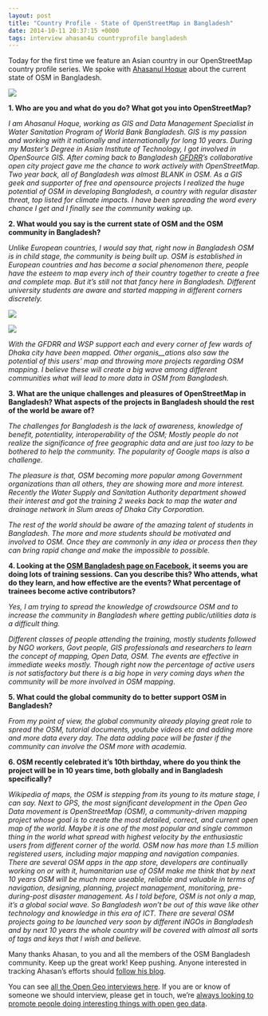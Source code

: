 ```yaml
--- 
layout: post
title: "Country Profile - State of OpenStreetMap in Bangladesh"
date: 2014-10-11 20:37:15 +0000
tags: interview ahasan4u countryprofile bangladesh
---
```

Today for the first time we feature an Asian country in our OpenStreetMap country profile series. We spoke with [Ahasanul Hoque](https://twitter.com/ahasan4u) about the current state of OSM in Bangladesh. 

[![](/images/tumblr_inline_ndao8ijKeV1siukvl.png)](http://www.openstreetmap.org/#map=7/23.720/89.033)

**1\. Who are you and what do you do? What got you into OpenStreetMap?**

_I am Ahasanul Hoque, working as GIS and Data Management Specialist in Water Sanitation Program of World Bank Bangladesh. GIS is my passion and working with it nationally and internationally for long 10 years. During my Master’s Degree in Asian Institute of Technology, I got involved in OpenSource GIS. After coming back to Bangladesh [GFDRR](https://www.gfdrr.org/)’s collaborative open city project gave me the chance to work actively with OpenStreetMap. Two year back, all of Bangladesh was almost BLANK in OSM. As a GIS geek and supporter of free and opensource projects I realized the huge potential of OSM in developing Bangladesh, a country with regular disaster threat, top listed for climate impacts. I have been spreading the word every chance I get and I finally see the community waking up._  

**2\. What would you say is the current state of OSM and the OSM community in Bangladesh?**

_Unlike European countries, I would say that, right now in Bangladesh OSM is in child stage, the community is being built up. OSM is established in European countries and has become a social phenomenon there, people have the esteem to map every inch of their country together to create a free and complete map. But it’s still not that fancy here in Bangladesh. Different university students are aware and started mapping in different corners discretely._

[![](/images/tumblr_inline_ndaoiywbO01siukvl.png)](http://www.openstreetmap.org/#map=14/23.7306/90.4093)

[![](/images/tumblr_inline_ndaopbLbYX1siukvl.png)](http://www.openstreetmap.org/#map=16/23.7154/90.4032)

_With the GFDRR and WSP support each and every corner of few wards of Dhaka city have been mapped. Other organis__ations also saw the potential of this users’ map and throwing more projects regarding OSM mapping. I believe these will create a big wave among different communities what will lead to more data in OSM from Bangladesh._

**3\. What are the unique challenges and pleasures of OpenStreetMap in Bangladesh? What aspects of the projects in Bangladesh should the rest of the world be aware of?**

_The challenges for Bangladesh is the lack of awareness, knowledge of benefit, potentiality, interoperability of the OSM; Mostly people do not realize the significance of free geographic data and are just too lazy to be bothered to help the community. The popularity of Google maps is also a challenge._

_The pleasure is that, OSM becoming more popular among Government organizations than all others, they are showing more and more interest. Recently the Water Supply and Sanitation Authority department showed their interest and got the training 2 weeks back to map the water and drainage network in Slum areas of Dhaka City Corporation._

_The rest of the world should be aware of the amazing talent of students in Bangladesh. The more and more students should be motivated and involved to OSM. Once they are commonly in any idea or process then they can bring rapid change and make the impossible to possible._

**4\. Looking at the [OSM Bangladesh page on Facebook](https://www.facebook.com/groups/152627941462625/), it seems you are doing lots of training sessions. Can you describe this? Who attends, what do they learn, and how effective are the events? What percentage of trainees become active contributors?**

_Yes, I am trying to spread the knowledge of crowdsource OSM and to increase the community in Bangladesh where getting public/utilities data is a difficult thing._

_Different classes of people attending the training, mostly students followed by NGO workers, Govt people, GIS professionals and researchers to learn the concept of mapping, Open Data, OSM. The events are effective in immediate weeks mostly. Though right now the percentage of active users is not satisfactory but there is a big hope in very coming days when the community will be more involved in OSM mapping_.

**5\. What could the global community do to better support OSM in Bangladesh?**

_From my point of view, the global community already playing great role to spread the OSM, tutorial documents, youtube videos etc and adding more and more data every day. The data adding pace will be faster if the community can involve the OSM more with academia._

**6\. OSM recently celebrated it’s 10th birthday, where do you think the project will be in 10 years time, both globally and in Bangladesh specifically?**

_Wikipedia of maps, the OSM is stepping from its young to its mature stage, I can say. Next to GPS, the most significant development in the Open Geo Data movement is OpenStreetMap (OSM), a community-driven mapping project whose goal is to create the most detailed, correct, and current open map of the world. Maybe it is one of the most popular and single common thing in the world what spread with highest velocity by the enthusiastic users from different corner of the world. OSM now has more than 1.5 million registered users, including major mapping and navigation companies. There are several OSM apps in the app store, developers are continually working on or with it, humanitarian use of OSM make me think that by next 10 years OSM will be much more useable, reliable and valuable in terms of navigation, designing, planning, project management, monitoring, pre-during-post disaster management. As I told before, OSM is not only a map, it’s a global social wave. So Bangladesh won’t be out of this wave like other technology and knowledge in this era of ICT. There are several OSM projects going to be launched very soon by different iNGOs in Bangladesh and by next 10 years the whole country will be covered with almost all sorts of tags and keys that I wish and believe._

Many thanks Ahasan, to you and all the members of the OSM Bangladesh community. Keep up the great work! Keep pushing. Anyone interested in tracking Ahasan’s efforts should [follow his blog](http://ahasanulhoque.com/category/blog/). 

<span>You can see </span>[all the Open Geo interviews here](http://blog.opencagedata.com/tagged/interview)<span>. If you are or know of someone we should interview, please get in touch, we’re </span>[always looking to promote people doing interesting things with open geo data](http://blog.opencagedata.com/post/98139732993/call-for-open-geo-openstreetmap-interviewees)<span>. </span>